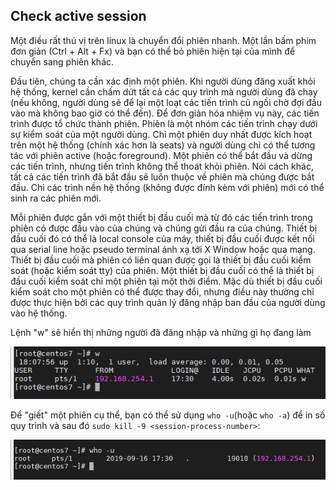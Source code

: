 ## Check active session

Một điều rất thú vị trên linux là chuyển đổi phiên nhanh. Một lần bấm phím đơn giản (Ctrl + Alt + Fx) và bạn có thể bỏ phiên hiện tại của mình để chuyển sang phiên khác.

Đầu tiên, chúng ta cần xác định một phiên. Khi người dùng đăng xuất khỏi hệ thống, kernel cần chấm dứt tất cả các quy trình mà người dùng đã chạy (nếu không, người dùng sẽ để lại một loạt các tiến trình cũ ngồi chờ đợi đầu vào mà không bao giờ có thể đến). Để đơn giản hóa nhiệm vụ này, các tiến trình được tổ chức thành phiên. Phiên là một nhóm các tiến trình chạy dưới sự kiểm soát của một người dùng. Chỉ một phiên duy nhất được kích hoạt trên một hệ thống (chính xác hơn là seats) và người dùng chỉ có thể tương tác với phiên active (hoặc foreground). Một phiên có thể bắt đầu và dừng các tiến trình, nhưng tiến trình không thể thoát khỏi phiên. Nói cách khác, tất cả các tiến trình đã bắt đầu sẽ luôn thuộc về phiên mà chúng được bắt đầu. Chỉ các trình nền hệ thống (không được đính kèm với phiên) mới có thể sinh ra các phiên mới.

Mỗi phiên được gắn với một thiết bị đầu cuối mà từ đó các tiến trình trong phiên có được đầu vào của chúng và chúng gửi đầu ra của chúng. Thiết bị đầu cuối đó có thể là local console của máy, thiết bị đầu cuối được kết nối qua serial line hoặc pseudo terminal ánh xạ tới X Window hoặc qua mạng. Thiết bị đầu cuối mà phiên có liên quan được gọi là thiết bị đầu cuối kiểm soát (hoặc kiểm soát tty) của phiên. Một thiết bị đầu cuối có thể là thiết bị đầu cuối kiểm soát chỉ một phiên tại một thời điểm. Mặc dù thiết bị đầu cuối kiểm soát cho một phiên có thể được thay đổi, nhưng điều này thường chỉ được thực hiện bởi các quy trình quản lý đăng nhập ban đầu của người dùng vào hệ thống.

Lệnh "w" sẽ hiển thị những người đã đăng nhập và những gì họ đang làm

<img src="img/23.png">

Để "giết" một phiên cụ thể, bạn có thể sử dụng `who -u`(hoặc `who -a`) để in số quy trình và sau đó `sudo kill -9 <session-process-number>`:

<img src="img/24.png">